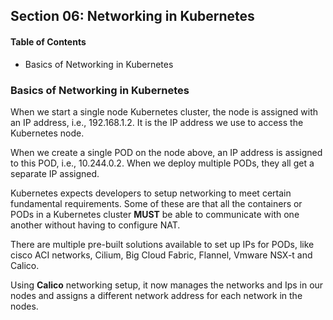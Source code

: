 ## Section 06: Networking in Kubernetes

#### Table of Contents
- Basics of Networking in Kubernetes


### Basics of Networking in Kubernetes

When we start a single node Kubernetes cluster, the node is assigned with an IP address, i.e., 192.168.1.2.
It is the IP address we use to access the Kubernetes node.

When we create a single POD on the node above, an IP address is assigned to this POD, i.e., 10.244.0.2. 
When we deploy multiple PODs, they all get a separate IP assigned.

Kubernetes expects developers to setup networking to meet certain fundamental requirements. Some of these are
that all the containers or PODs in a Kubernetes cluster **MUST** be able to communicate with one another 
without having to configure NAT.

There are multiple pre-built solutions available to set up IPs for PODs, like cisco ACI networks, Cilium,
Big Cloud Fabric, Flannel, Vmware NSX-t and Calico.

Using **Calico** networking setup, it now manages the networks and Ips in our nodes and assigns a different
network address for each network in the nodes.